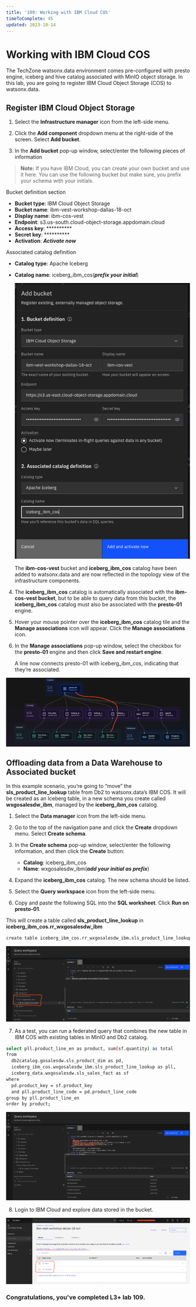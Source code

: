 ```yaml
---
title: '109: Working with IBM Cloud COS'
timeToComplete: 45
updated: 2023-10-14
---
```


# Working with IBM Cloud COS

The TechZone watsonx.data environment comes pre-configured with presto engine, iceberg and hive catalog associated with MinIO object storage. In this lab, you are going to register IBM Cloud Object Storage (COS) to watsonx.data. 

## Register IBM Cloud Object Storage

1. Select the **Infrastructure manager** icon from the left-side menu.

2. Click the **Add component** dropdown menu at the right-side of the screen. Select **Add bucket**.

3. In the **Add bucket** pop-up window, select/enter the following pieces of information

> **Note:** If you have IBM Cloud, you can create your own bucket and use it here. You can use the following bucket but make sure, you prefix your schema with your initials.

  Bucket definition section

  - **Bucket type**:  IBM Cloud Object Storage
  - **Bucket name**:	ibm-vest-workshop-dallas-18-oct
  - **Display name**: ibm-cos-vest
  - **Endpoint**:	    s3.us-south.cloud-object-storage.appdomain.cloud
  - **Access key**:	  **********
  - **Secret key**:	  **********
  - **Activation**:   ***Activate now***

  Associated catalog definition
  
  - **Catalog type**:	Apache Iceberg
  - **Catalog name**:	iceberg_ibm_cos(***prefix your initial***)

    ![](./images/109/cos-add.png)

    The **ibm-cos-vest** bucket and **iceberg_ibm_cos** catalog have been added to watsonx.data and are now reflected in the topology view of the infrastructure components.

4. The **iceberg_ibm_cos** catalog is automatically associated with the **ibm-cos-vest bucket**, but to be able to query data from this bucket, the **iceberg_ibm_cos** catalog must also be associated with the **presto-01** engine.

5. Hover your mouse pointer over the **iceberg_ibm_cos** catalog tile and the **Manage associations** icon will appear. Click the **Manage associations** icon.

6. In the **Manage associations** pop-up window, select the checkbox for the **presto-01** engine and then click **Save and restart engine**.

    A line now connects presto-01 with iceberg_ibm_cos, indicating that they’re associated.

  ![](./images/109/infra-cos.png)


## Offloading data from a Data Warehouse to Associated bucket

In this example scenario, you’re going to “move” the **sls_product_line_lookup** table from Db2 to watsonx.data’s IBM COS. It will be created as an Iceberg table, in a new schema you create called **wxgosalesdw_ibm**, managed by the **iceberg_ibm_cos** catalog.

1. Select the **Data manager** icon from the left-side menu.

2. Go to the top of the navigation pane and click the **Create** dropdown menu. Select **Create schema**. 

3. In the **Create schema** pop-up window, select/enter the following information, and then click the **Create** button:

    - **Catalog**: iceberg_ibm_cos
    - **Name**: wxgosalesdw_ibm(***add your initial as prefix***)

4. Expand the **iceberg_ibm_cos** catalog. The new schema should be listed.

5. Select the **Query workspace** icon from the left-side menu.

6. Copy and paste the following SQL into the **SQL worksheet**. Click **Run on presto-01**.

  This will create a table called **sls_product_line_lookup** in **iceberg_ibm_cos.rr_wxgosalesdw_ibm**

  ```bash
  create table iceberg_ibm_cos.rr_wxgosalesdw_ibm.sls_product_line_lookup as select * from db2catalog.gosalesdw.sls_product_line_lookup;
  ```
  ![](./images/109/table-added.png)

7. As a test, you can run a federated query that combines the new table in IBM COS with existing tables in MinIO and  Db2 catalog.

  ```bash
  select pll.product_line_en as product, sum(sf.quantity) as total
  from
    db2catalog.gosalesdw.sls_product_dim as pd, 
    iceberg_ibm_cos.wxgosalesdw_ibm.sls_product_line_lookup as pll, 
    iceberg_data.wxgosalesdw.sls_sales_fact as sf
  where
    pd.product_key = sf.product_key
    and pll.product_line_code = pd.product_line_code
  group by pll.product_line_en 
  order by product;
  ```

  ![](./images/109/result.png)

8. Login to IBM Cloud and explore data stored in the bucket.

  ![](./images/109/ibm-cos.png)


### Congratulations, you've completed L3+ lab 109.
